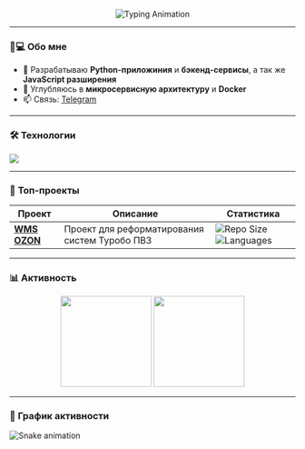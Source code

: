 <p align="center">
  <img src="https://readme-typing-svg.demolab.com?font=Fira+Code&weight=600&size=26&duration=3000&pause=1000&color=7A3EFF&center=true&vCenter=true&width=435&lines=Hello+World!+👋+I'm+Lumus;JavaScript+Backend+Developer;Open+Source+Enthusiast" alt="Typing Animation" />
</p>

---

### 🧑💻 **Обо мне**
- 🔭 Разрабатываю **Python-приложиния** и **бэкенд-сервисы**, а так же **JavaScript разширения**
- 🌱 Углубляюсь в **микросервисную архитектуру** и **Docker**
- 📫 Связь: [Telegram](https://t.me/lumus_0x)

---

### 🛠️ **Технологии**
<p align="left">
  <img src="https://skillicons.dev/icons?i=python,javascript,flask,postgres,docker,git,github,linux,vscode" />
</p>

---

### 🌟 **Топ-проекты**
| Проект | Описание | Статистика |
| ------ | -------- | ---------- |
| [**WMS OZON**](https://github.com/Lumus-0x/WMS-OZON) | Проект для реформатирования систем Туробо ПВЗ | ![Repo Size](https://img.shields.io/github/repo-size/Lumus-0x/code-snippets?style=flat-square) ![Languages](https://img.shields.io/github/languages/count/Lumus-0x/code-snippets?style=flat-square) |

---

### 📊 **Активность**
<p align="center">
  <img height="160" src="https://github-readme-stats.vercel.app/api?username=Lumus-0x&show_icons=true&theme=radical&hide_border=true" />
  <img height="160" src="https://github-readme-stats.vercel.app/api/top-langs/?username=Lumus-0x&layout=compact&theme=radical&hide_border=true" />
</p>

---

### 🐍 **График активности**
![Snake animation](https://github.com/Lumus-0x/Lumus-0x/blob/output/github-contribution-grid-snake.svg)
